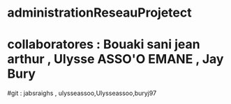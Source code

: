 # administrationReseauProjetect
# collaboratores : Bouaki sani jean arthur , Ulysse ASSO'O EMANE , Jay Bury
#git : jabsraighs , ulysseassoo,Ulysseassoo,buryj97
